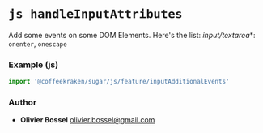 

<!-- @namespace    sugar.js.feature -->

# ```js handleInputAttributes ```


Add some events on some DOM Elements. Here's the list:
*input/textarea**: `onenter`, `onescape`


### Example (js)

```js
import '@coffeekraken/sugar/js/feature/inputAdditionalEvents'
```


### Author
- **Olivier Bossel** <a href="mailto:olivier.bossel@gmail.com">olivier.bossel@gmail.com</a> 

